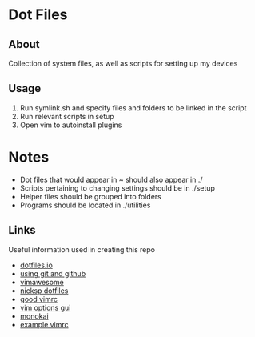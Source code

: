 # Dot Files

## About

Collection of system files, as well as scripts for setting up my devices

## Usage

1. Run symlink.sh and specify files and folders to be linked in the script
2. Run relevant scripts in setup
3. Open vim to autoinstall plugins

# Notes

- Dot files that would appear in ~ should also appear in ./
- Scripts pertaining to changing settings should be in ./setup
- Helper files should be grouped into folders
- Programs should be located in ./utilities

## Links

Useful information used in creating this repo

- [dotfiles.io](https://dotfiles.github.io/)
- [using git and github](http://blog.smalleycreative.com/tutorials/using-git-and-github-to-manage-your-dotfiles/)
- [vimawesome](https://vimawesome.com/)
- [nicksp dotfiles](https://github.com/nicksp/dotfiles)
- [good vimrc](https://dougblack.io/words/a-good-vimrc.html)
- [vim options gui](http://apps.brrm.ru/vim-options/)
- [monokai](https://github.com/sickill/vim-monokai)
- [example vimrc](http://vim.wikia.com/wiki/Example_vimrc)


